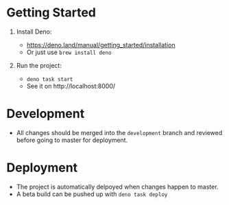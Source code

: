 # Getting Started

1. Install Deno:
    - https://deno.land/manual/getting_started/installation
    - Or just use `brew install deno`

2. Run the project:
    - `deno task start`
    - See it on http://localhost:8000/

# Development
- All changes should be merged into the `development` branch and reviewed before going to master for deployment.

# Deployment

- The project is automatically delpoyed when changes happen to master.
- A beta build can be pushed up with `deno task deploy`